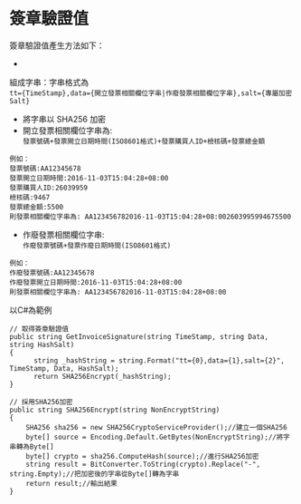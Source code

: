 # 簽章驗證值

簽章驗證值產生方法如下：

* 
組成字串：字串格式為 <br />
```tt={TimeStamp},data={開立發票相關欄位字串|作廢發票相關欄位字串},salt={專屬加密Salt}```
* 將字串以 SHA256 加密
* 開立發票相關欄位字串為:<br />
```發票號碼+發票開立日期時間(ISO8601格式)+發票購買人ID+檢核碼+發票總金額```

```
例如：
發票號碼:AA12345678
發票開立日期時間:2016-11-03T15:04:28+08:00
發票購買人ID:26039959
檢核碼:9467
發票總金額:5500
則發票相關欄位字串為: AA123456782016-11-03T15:04:28+08:002603995994675500
```
* 作廢發票相關欄位字串:<br />
```作廢發票號碼+發票作廢日期時間(ISO8601格式)```

```
例如：
作廢發票號碼:AA12345678
作廢發票開立日期時間:2016-11-03T15:04:28+08:00
則發票相關欄位字串為: AA123456782016-11-03T15:04:28+08:00
```





以C#為範例
```cshap
// 取得簽章驗證值
public string GetInvoiceSignature(string TimeStamp, string Data, string HashSalt)
{
      string _hashString = string.Format("tt={0},data={1},salt={2}", TimeStamp, Data, HashSalt);
      return SHA256Encrypt(_hashString);
}

// 採用SHA256加密
public string SHA256Encrypt(string NonEncryptString)
{
    SHA256 sha256 = new SHA256CryptoServiceProvider();//建立一個SHA256
    byte[] source = Encoding.Default.GetBytes(NonEncryptString);//將字串轉為Byte[]
    byte[] crypto = sha256.ComputeHash(source);//進行SHA256加密
    string result = BitConverter.ToString(crypto).Replace("-", string.Empty);//把加密後的字串從Byte[]轉為字串
    return result;//輸出結果
}
```

